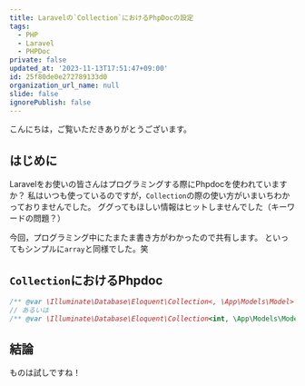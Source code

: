 ```yaml
---
title: Laravelの`Collection`におけるPhpDocの設定
tags:
  - PHP
  - Laravel
  - PHPDoc
private: false
updated_at: '2023-11-13T17:51:47+09:00'
id: 25f80de0e272789133d0
organization_url_name: null
slide: false
ignorePublish: false
---
```


こんにちは，ご覧いただきありがとうございます。


## はじめに

Laravelをお使いの皆さんはプログラミングする際にPhpdocを使われていますか？
私はいつも使っているのですが，`Collection`の際の使い方がいまいちわかっておりませんでした。
ググってもほしい情報はヒットしませんでした（キーワードの問題？）

今回，プログラミング中にたまたま書き方がわかったので共有します。
といってもシンプルに`array`と同様でした。笑

## `Collection`におけるPhpdoc

```php
/** @var \Illuminate\Database\Eloquent\Collection<, \App\Models\Model> */
// あるいは
/** @var \Illuminate\Database\Eloquent\Collection<int, \App\Models\Model> */
```

## 結論

ものは試しですね！
